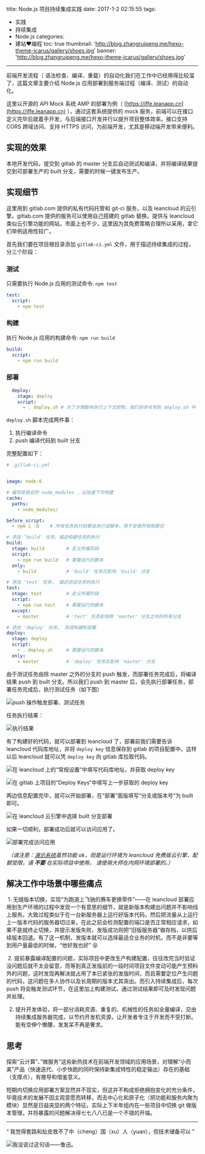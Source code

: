 title: Node.js 项目持续集成实践
date: 2017-1-2 02:15:55
tags: 
  - 实践
  - 持续集成
  - Node.js
categories:
  - 建站❤编程
toc: true
thumbnail: 'http://blog.zhangruipeng.me/hexo-theme-icarus/gallery/shoes.jpg'
banner: 'http://blog.zhangruipeng.me/hexo-theme-icarus/gallery/shoes.jpg'
---

  前端开发流程（ 语法检查、编译、重载）的自动化我们在工作中已经用得比较溜了，这篇文章主要介绍 Node.js 应用部署到服务端过程（编译、测试）的自动化。

  这里以开源的 API Mock 系统 AMP 的部署为例（ [https://iffe.leanapp.cn](https://iffe.leanapp.cn) ），通过这套系统提供的 mock 服务，前端可以在接口定义完毕后就着手开发，与后端接口开发并行以提升项目整体效率。接口支持 CORS 跨域访问、支持 HTTPS 访问，为前端开发，尤其是移动端开发带来便利。
<!-- more -->
## 实现的效果

  本地开发代码，提交到 gitlab 的 master 分支后自动测试和编译，并将编译结果提交到可部署生产的 built 分支，需要的时候一键发布生产。

## 实现细节

  这里用到 gitlab.com 提供的私有代码托管和 git-ci 服务，以及 leancloud 的云引擎。gitlab.com 提供的服务可以使用自己搭建的 gitlab 替换。提供与 leancloud 类似云引擎功能的网站，市面上也不少，这里因为其免费策略合理所以采用，拿它们举例适用性较广。

  首先我们要在项目根目录添加 `gitlab-ci.yml` 文件，用于描述持续集成的过程，分三个阶段：

  ### 测试
  只需要执行 Node.js 应用的测试命令: `npm test`

  ```yml
  test:
    script:
      - npm test
   ```

  ### 构建
  执行 Node.js 应用的构建命令: `npm run build`

  ```yml
  build:
    script:
      - npm run build
   ```
  ### 部署

  ```yml
    deploy:
      stage: deploy
      script:
        - . deploy.sh # 为了方便脚本执行上下文控制，我们将命令写到 deploy.sh 中
  ```
  `deploy.sh` 脚本完成两件事：

  1. 执行编译命令
  2. push 编译代码到 built 分支

完整配置如下：

  ```yml
  # .gitlab-ci.yml


  image: node:6

  # 缓存安装后的 node_modules ，以加速下次构建
  cache:
    paths: 
      - node_modules/

  before_script:
    - npm i -D    # 所有任务执行前都会执行该脚本，用于安装所有依赖包 

  # 添加 ‘build' 任务，描述构建任务的执行
  build:
    stage: build        # 定义所属阶段
    script:
      - npm run build   # 需要运行的脚本
    only:
      - build           # 'build' 任务仅影响 'build' 分支

  # 添加 'test' 任务， 描述测试任务的执行
  test:
    stage: test         # 定义所属阶段
    script:
      - npm run test    # 需要运行的脚本
    except:
      - master          # 'test' 任务影响除 'master' 分支之外的所有分支

  # 添加 'deploy' 任务， 完成构建和部署
  deploy:
    stage: deploy
    script:
      - . deploy.sh     # 需要运行的脚本
    only:
      - master          # 'deploy' 任务仅影响 'master' 分支
  ```
  由于测试任务由除 master 之外的分支的 push 触发，而部署任务完成后，将编译结果 push 到 built 分支。所以我们 push 到 master 后，会先执行部署任务，部署任务完成后，执行测试任务（如下图）

  ![push 操作触发部署、测试任务](https://ww1.sinaimg.cn/large/4d6e3e3bgw1fasnuyxbxij21do0myq8j.jpg)

  任务执行结果：

  ![执行结果](https://ww1.sinaimg.cn/large/4d6e3e3bgw1fasnv43a3rj21dy0n6grg.jpg)

  有了构建好的代码，就可以部署到 leancloud 了，部署前我们需要告诉 leancloud 代码库地址，并将 `deploy key` 信息保存到 gitlab 的项目配置中。这样以后 leancloud 就可以凭 `deploy key` 向 gitlab 库拉取代码。

  ![在 leancloud 上的“常规设置“中填写代码库地址，并获取 `deploy key`](https://ww1.sinaimg.cn/large/4d6e3e3bgw1fasnvfto9rj21d00sc7bq.jpg)

  ![在 gitlab 上项目的“Deploy Keys“中填写上一步获取的 `deploy key`](https://ww1.sinaimg.cn/large/4d6e3e3bgw1fasnv6vy7fj20ug0nk0yb.jpg)

  两边信息配置完毕，就可以开始部署，在“部署”面版填写“分支或版本号“为 built 即可。

  ![在 leancloud 云引擎中选择 built 分支部署](https://ww1.sinaimg.cn/large/4d6e3e3bgw1fasnupddu7j20mu0oujuq.jpg)

  如果一切顺利，部署成功后就可以访问应用了。

  ![部署完成访问应用](https://ww1.sinaimg.cn/large/4d6e3e3bgw1fasog9t4wxj21eu0z2qgs.jpg)

  *（请注意：[演示系统](https://iffe.leanapp.cn)虽然功能 ok，但是运行环境为 leancloud 免费版云引擎，配额受限，请 **不要** 在实际项目中使用， 请使用大师在内网环境部署的。）*



## 解决工作中场景中哪些痛点


  1. 无缝版本切换，实现“为跑道上飞驰的赛车更换零件”——在 leancloud 部署应用到生产环境的过程中发现一个有意思的细节，就是新版本构建出问题并不影响线上服务。大致过程类似于在一台新服务器上运行好版本代码，然后把流量从上运行上一版本代码的服务器切过来，在此之前会检测配置的端口是否正常相应请求，如果不是就终止切换，并提示发版失败，发版成功则把“旧版服务器”做存档，以供后续版本回退。有了这一机制，发版本就可以选择最适合业务的时机，而不是非要等到用户量最低的时候，“他好我也好” 😝

  2. 提前暴露编译配置的问题，实际项目中更改生产构建配置，往往改完当时验证没问题后就不太会留意，而等到真正发版前的一段时间项目文件变动可能产生预料外的问题，这时发现再解决就占用了本已紧张的发版时间，而且需要定位产生问题的代码，这问题在多人协作以及长周期的版本尤其突出。而引入持续集成后，每次 push 将会触发测试环节，在这里加上构建测试，通过测试结果即可及时发现问题并处理。

  2. 提升开发体验，将一部分消耗资源、重复的、机械性的任务如全量编译，交由持续集成服务器完成，以节约开发机资源，让开发者专注于开发而不受打断。能有空伸个懒腰，发发呆不再是奢求。

## 思考
  探索“云计算”、”微服务”这些新热技术在前端开发领域的应用场景，对理解“小而美”产品（快速迭代、小步快跑的同时保持新集成特性的稳定输出）存在的基础（支撑点），有推导和借鉴意义。
  
  短期内切换应用部署方案显然并不现实，但这并不构成拒绝拥抱变化的充分条件，毕竟技术的发展不因主观意愿而转移，而去中心化和原子化（把功能和服务内聚为模块）显然是日益突显的两个特征。实际上下半年组内在一些项目中切换 git 做版本管理，并将暴露的问题解决得七七八八已是一个不错的开端。
  
  ---

  “ 我觉得套路和扯皮救不了中（cheng）国（xu）人（yuan），但技术储备可以 ”

  ![我没说过这句话——鲁迅](https://ww1.sinaimg.cn/large/4d6e3e3bgw1fb1vq7qshuj218c18gwlb.jpg)。